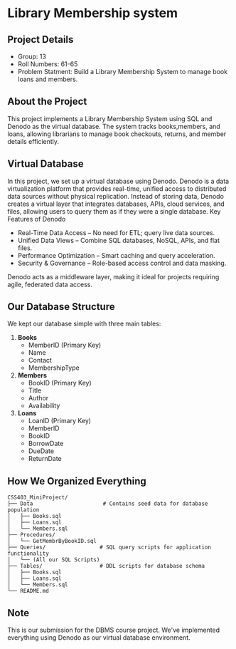 # Library Membership system
## Project Details
* Group: 13
* Roll Numbers: 61-65
* Problem Statment: Build a Library Membership System to manage book loans and members.

## About the Project
This project implements a Library Membership System using SQL and Denodo as the virtual database.
 The system tracks books,members, and loans, allowing librarians to manage book checkouts, returns, and member
  details efficiently.

## Virtual Database
In this project, we set up a virtual database using Denodo.
  Denodo is a data virtualization platform that provides real-time, unified access 
  to distributed data sources without physical replication. Instead of storing data, 
  Denodo creates a virtual layer that integrates databases, APIs, cloud services, and files,
  allowing users to query them as if they were a single database.
Key Features of Denodo

* Real-Time Data Access – No need for ETL; query live data sources.
* Unified Data Views – Combine SQL databases, NoSQL, APIs, and flat files.
* Performance Optimization – Smart caching and query acceleration.
* Security & Governance – Role-based access control and data masking.

Denodo acts as a middleware layer, making it ideal for projects requiring agile, federated data access.

## Our Database Structure
We kept our database simple with three main tables: 
1. **Books**
   * MemberID (Primary Key)
   * Name
   * Contact
   * MembershipType
2. **Members**
   * BookID (Primary Key)
   * Title
   * Author
   * Availability
3. **Loans**
   * LoanID (Primary Key)
   * MemberID
   * BookID
   * BorrowDate
   * DueDate
   * ReturnDate
   
## How We Organized Everything
```
CSS403_MiniProject/
├── Data                      # Contains seed data for database population
│   ├── Books.sql   
│   ├── Loans.sql     
│   └── Members.sql          
├── Procedures/
│   └── GetMembrByBookID.sql
├── Queries/                 # SQL query scripts for application functionality
│   └── (All our SQL Scripts)
├── Tables/                  # DDL scripts for database schema
│   ├── Books.sql
│   ├── Loans.sql
│   └── Members.sql
└── README.md
```

## Note
This is our submission for the DBMS course project. We've implemented everything using Denodo as our virtual database environment.
